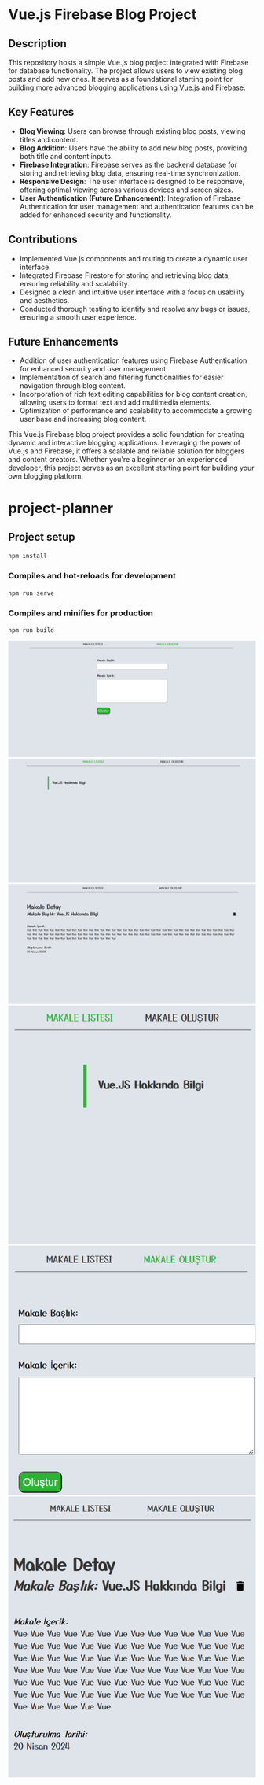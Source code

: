 # Vue.js Firebase Blog Project

## Description
This repository hosts a simple Vue.js blog project integrated with Firebase for database functionality. The project allows users to view existing blog posts and add new ones. It serves as a foundational starting point for building more advanced blogging applications using Vue.js and Firebase.

## Key Features
- **Blog Viewing**: Users can browse through existing blog posts, viewing titles and content.
- **Blog Addition**: Users have the ability to add new blog posts, providing both title and content inputs.
- **Firebase Integration**: Firebase serves as the backend database for storing and retrieving blog data, ensuring real-time synchronization.
- **Responsive Design**: The user interface is designed to be responsive, offering optimal viewing across various devices and screen sizes.
- **User Authentication (Future Enhancement)**: Integration of Firebase Authentication for user management and authentication features can be added for enhanced security and functionality.

## Contributions
- Implemented Vue.js components and routing to create a dynamic user interface.
- Integrated Firebase Firestore for storing and retrieving blog data, ensuring reliability and scalability.
- Designed a clean and intuitive user interface with a focus on usability and aesthetics.
- Conducted thorough testing to identify and resolve any bugs or issues, ensuring a smooth user experience.

## Future Enhancements
- Addition of user authentication features using Firebase Authentication for enhanced security and user management.
- Implementation of search and filtering functionalities for easier navigation through blog content.
- Incorporation of rich text editing capabilities for blog content creation, allowing users to format text and add multimedia elements.
- Optimization of performance and scalability to accommodate a growing user base and increasing blog content.

This Vue.js Firebase blog project provides a solid foundation for creating dynamic and interactive blogging applications. Leveraging the power of Vue.js and Firebase, it offers a scalable and reliable solution for bloggers and content creators. Whether you're a beginner or an experienced developer, this project serves as an excellent starting point for building your own blogging platform.



# project-planner

## Project setup
```
npm install
```

### Compiles and hot-reloads for development
```
npm run serve
```

### Compiles and minifies for production
```
npm run build
```
![](./blogb1.png)
![](./blogb2.png)
![](./blogb3.png)
![](./blog1.png)
![](./blog2.png)
![](./blog3.png)





